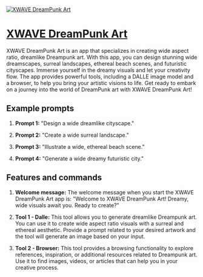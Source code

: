 [![XWAVE DreamPunk Art](https://files.oaiusercontent.com/file-wPkQHoQ000IcqLdU3pRwWDuH?se=2123-10-17T17%3A45%3A31Z&sp=r&sv=2021-08-06&sr=b&rscc=max-age%3D31536000%2C%20immutable&rscd=attachment%3B%20filename%3Dedb21db8-897e-4fb6-b275-341ee8477f45.png&sig=sI%2BpKJTxwDEVuQE61Qx7TpW%2BW78oa4Nq2ANIoyRt0FU%3D)](https://chat.openai.com/g/g-y5IKwDrVs-xwave-dreampunk-art)

# [XWAVE DreamPunk Art](https://chat.openai.com/g/g-y5IKwDrVs-xwave-dreampunk-art)

XWAVE DreamPunk Art is an app that specializes in creating wide aspect ratio, dreamlike Dreampunk art. With this app, you can design stunning wide dreamscapes, surreal landscapes, ethereal beach scenes, and futuristic cityscapes. Immerse yourself in the dreamy visuals and let your creativity flow. The app provides powerful tools, including a DALLE image model and a browser, to help you bring your artistic visions to life. Get ready to embark on a journey into the world of DreamPunk art with XWAVE DreamPunk Art!

## Example prompts

1. **Prompt 1:** "Design a wide dreamlike cityscape."

2. **Prompt 2:** "Create a wide surreal landscape."

3. **Prompt 3:** "Illustrate a wide, ethereal beach scene."

4. **Prompt 4:** "Generate a wide dreamy futuristic city."

## Features and commands

1. **Welcome message:** The welcome message when you start the XWAVE DreamPunk Art app is: "Welcome to XWAVE DreamPunk Art! Dreamy, wide visuals await you. Ready to create?"

2. **Tool 1 - Dalle:** This tool allows you to generate dreamlike Dreampunk art. You can use it to create wide aspect ratio visuals with a surreal and ethereal aesthetic. Provide a prompt related to your desired artwork and the tool will generate an image based on your input.

3. **Tool 2 - Browser:** This tool provides a browsing functionality to explore references, inspiration, or additional resources related to Dreampunk art. Use it to find images, videos, or articles that can help you in your creative process.